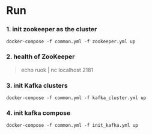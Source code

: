 # Run

### 1. init zookeeper as the cluster

`docker-compose -f common.yml -f zookeeper.yml up`

### 2. health of ZooKeeper

> echo ruok | nc localhost 2181

### 3. init Kafka clusters

`docker-compose -f common.yml -f kafka_cluster.yml up`

### 4. init kafka compose

`docker-compose -f common.yml -f init_kafka.yml up`
